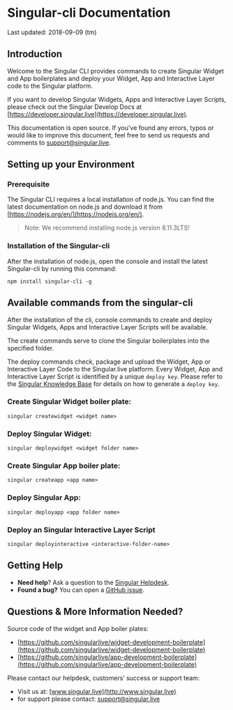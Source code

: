 # Singular-cli Documentation

Last updated: 2018-09-09 (tm)

## Introduction

Welcome to the Singular CLI provides commands to create Singular Widget and App boilerplates and deploy your Widget, App and Interactive Layer code to the Singular platform.

If you want to develop Singular Widgets, Apps and Interactive Layer Scripts, please check out the Singular Develop Docs at [https://developer.singular.live](https://developer.singular.live).

This documentation is open source. If you’ve found any errors, typos or would like to improve this document, feel free to send us requests and comments to [support@singular.live](mailto:support@singular.live).

## Setting up your Environment

### Prerequisite

The Singular CLI requires a local installation of node.js. You can find the latest documentation on node.js and download it from [https://nodejs.org/en/](https://nodejs.org/en/).

> Note:
We recommend installing node.js version 8.11.3LTS! 

### Installation of the Singular-cli

After the installation of node.js, open the console and install the latest Singular-cli by running this command:

    npm install singular-cli -g 

## Available commands from the singular-cli

After the installation of the cli, console commands to create and deploy Singular Widgets, Apps and Interactive Layer Scripts will be available.

The create commands serve to clone the Singular boilerplates into the specified folder.

The deploy commands check, package and upload the Widget, App or Interactive Layer Code to the Singular.live platform. Every Widget, App and Interactive Layer Script is identified by a unique `deploy key`. Please refer to the [Singular Knowledge Base](https://singularlive.zendesk.com/hc/en-us/search?utf8=%E2%9C%93&query=deploy+key) for details on how to generate a `deploy key`.

### Create Singular Widget boiler plate:

    singular createwidget <widget name>

### Deploy Singular Widget:

    singular deploywidget <widget folder name>

### Create Singular App boiler plate:

    singular createapp <app name>

### Deploy Singular App:

    singular deployapp <app folder name>

### Deploy an Singular Interactive Layer Script

    singular deployinteractive <interactive-folder-name>

## Getting Help

- **Need help**? Ask a question to the [Singular Helpdesk](https://singularlive.zendesk.com/hc/en-us/requests/new).
- **Found a bug?** You can open a [GitHub issue](https://github.com/singularlive/singular-cli/issues).

## Questions & More Information Needed?

Source code of the widget and App boiler plates:

- [https://github.com/singularlive/widget-development-boilerplate](https://github.com/singularlive/widget-development-boilerplate)
- [https://github.com/singularlive/app-development-boilerplate](https://github.com/singularlive/app-development-boilerplate)

Please contact our helpdesk, customers’ success or support team:

- Visit us at: [www.singular.live](http://www.singular.live)
- for support please contact: [support@singular.live](mailto:support@singular.live)


